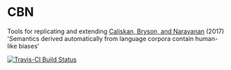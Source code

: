 # CBN

Tools for replicating and extending [Caliskan, Bryson, and Narayanan](http://science.sciencemag.org/content/356/6334/183) (2017) 
'Semantics derived automatically from language corpora contain human-like 
biases'

[![Travis-CI Build Status](https://travis-ci.org/conjugateprior/cbn.svg?branch=master)](https://travis-ci.org/conjugateprior/cbn)
